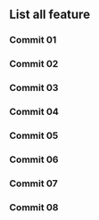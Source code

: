 ## List all feature

### Commit 01
### Commit 02
### Commit 03
### Commit 04
### Commit 05
### Commit 06
### Commit 07
### Commit 08
